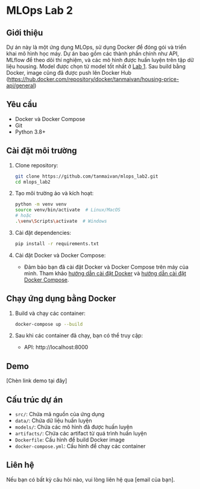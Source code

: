 # MLOps Lab 2

## Giới thiệu

Dự án này là một ứng dụng MLOps, sử dụng Docker để đóng gói và triển khai mô hình học máy. Dự án bao gồm các thành phần chính như API, MLflow để theo dõi thí nghiệm, và các mô hình được huấn luyện trên tập dữ liệu housing. Model được chọn từ model tốt nhất ở [Lab 1](https://github.com/tanmaivan/cs317). Sau build bằng Docker, image cũng đã được push lên Docker Hub (https://hub.docker.com/repository/docker/tanmaivan/housing-price-api/general)

## Yêu cầu

-   Docker và Docker Compose
-   Git
-   Python 3.8+

## Cài đặt môi trường

1. Clone repository:

    ```bash
    git clone https://github.com/tanmaivan/mlops_lab2.git
    cd mlops_lab2
    ```

2. Tạo môi trường ảo và kích hoạt:

    ```bash
    python -m venv venv
    source venv/bin/activate  # Linux/MacOS
    # hoặc
    .\venv\Scripts\activate  # Windows
    ```

3. Cài đặt dependencies:

    ```bash
    pip install -r requirements.txt
    ```

4. Cài đặt Docker và Docker Compose:
    - Đảm bảo bạn đã cài đặt Docker và Docker Compose trên máy của mình. Tham khảo [hướng dẫn cài đặt Docker](https://docs.docker.com/get-docker/) và [hướng dẫn cài đặt Docker Compose](https://docs.docker.com/compose/install/).

## Chạy ứng dụng bằng Docker

1. Build và chạy các container:

    ```bash
    docker-compose up --build
    ```

2. Sau khi các container đã chạy, bạn có thể truy cập:
    - API: http://localhost:8000

## Demo

[Chèn link demo tại đây]




## Cấu trúc dự án

-   `src/`: Chứa mã nguồn của ứng dụng
-   `data/`: Chứa dữ liệu huấn luyện
-   `models/`: Chứa các mô hình đã được huấn luyện
-   `artifacts/`: Chứa các artifact từ quá trình huấn luyện
-   `Dockerfile`: Cấu hình để build Docker image
-   `docker-compose.yml`: Cấu hình để chạy các container

## Liên hệ

Nếu bạn có bất kỳ câu hỏi nào, vui lòng liên hệ qua [email của bạn].
